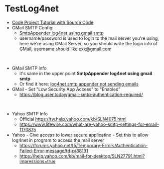 # TestLog4net

* [Code Project Tutorial with Source Code](https://www.codeproject.com/Articles/140911/log-net-Tutorial) 
* GMail SMTP Config
  * [SmtpAppender log4net using gmail smtp](https://stackoverflow.com/questions/18034223/smtpappender-log4net-using-gmail-smtp)
  * username/password is used to login to the mail server you're using, here we're using GMail Server, so you should write the login info of GMail, username should like xxx@gmail.com
  
<br/>

* GMail SMTP Info    
  * it's same in the upper point **SmtpAppender log4net using gmail smtp**
  * Or find it here: [log4net smtp appender not sending emails](https://stackoverflow.com/questions/18034223/smtpappender-log4net-using-gmail-smtp)
* GMail - Set "Low Security App Access" to "Enabled"
  * https://blog.user.today/gmail-smtp-authentication-required/

<br/>

* Yahoo SMTP Info
  * Official https://tw.help.yahoo.com/kb/SLN4075.html
  * https://www.lifewire.com/what-are-yahoo-smtp-settings-for-email-1170875
* Yahoo - Give access to lower secure applicatino - Set this to allow log4net in program to access the mail server
  * https://forums.yahoo.net/t5/Temporary-Errors/Authentication-Failed-Error-message/td-p/88191
  * https://help.yahoo.com/kb/mail-for-desktop/SLN27791.html?impressions=true
  
  
